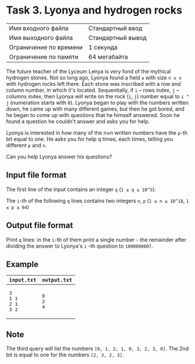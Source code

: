 # Task 3. Lyonya and hydrogen rocks

|                        |                   |
|------------------------|-------------------|
| Имя входного файла     | Стандартный ввод  |
| Имя выходного файла    | Стандартный вывод |
| Ограничение по времени | 1 секунда         |
| Ограничение по памяти  | 64 мегабайта      |

The future teacher of the Lyceum Lenya is very fond of the mythical hydrogen stones. Not so long ago, Lyonya found a
field `a`
with size `n x n` with hydrogen rocks left there. Each stone was inscribed with a row and column number, in which it's
located. Sequentially, if `i` – rows index, `j` – columns index, then Lyonya will write on the rock (`i`, `j`) number
equal to `i ^ j` (numeration starts with `0`). Lyonya began to play with the numbers written down, he came up with many
different games, but then he got bored, and he began to come up with questions that he himself answered. Soon he found a
question he couldn't answer and asks you for help.

Lyonya is interested in how many of the n×n written numbers have the `p`-th bit equal to one. He asks you for help q
times, each times, telling you different `p` and `n`.

Can you help Lyonya answer his questions?

## Input file format

The first line of the input contains an integer `q` (`1 ≤ q ≤ 10^5`):

The `i`-th of the following `q` lines contains two integers `n`, `p` (`1 ≤ n ≤ 10^18`, `1 ≤ p ≤ 64`)

## Output file format

Print `q` lines: in the `i`-th of them print a single number - the remainder after dividing the answer to Lyonya's `i`
-th question to `1000000007`.

## Example

| `input.txt`                       | `output.txt`           |
|-----------------------------------|------------------------|
| <pre>3<br>1 1<br>2 1<br>3 2</pre> | <pre>0<br>2<br>4</pre> |

## Note

The third query will list the numbers `[0, 1, 2, 1, 0, 3, 2, 3, 0]`. The 2nd bit is equal to one for the
numbers `[2, 3, 2, 3]`.
